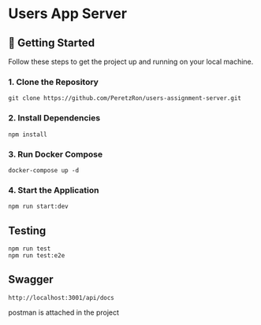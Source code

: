 # Users App Server

## 🚀 Getting Started

Follow these steps to get the project up and running on your local machine.

### 1. Clone the Repository

```aiignore
git clone https://github.com/PeretzRon/users-assignment-server.git
```

### 2. Install Dependencies

```aiignore
npm install
```

### 3. Run Docker Compose

```aiignore
docker-compose up -d
```

### 4. Start the Application

```aiignore
npm run start:dev
```

## Testing

```aiignore
npm run test
npm run test:e2e
```

## Swagger

```aiignore
http://localhost:3001/api/docs
```

postman is attached in the project

